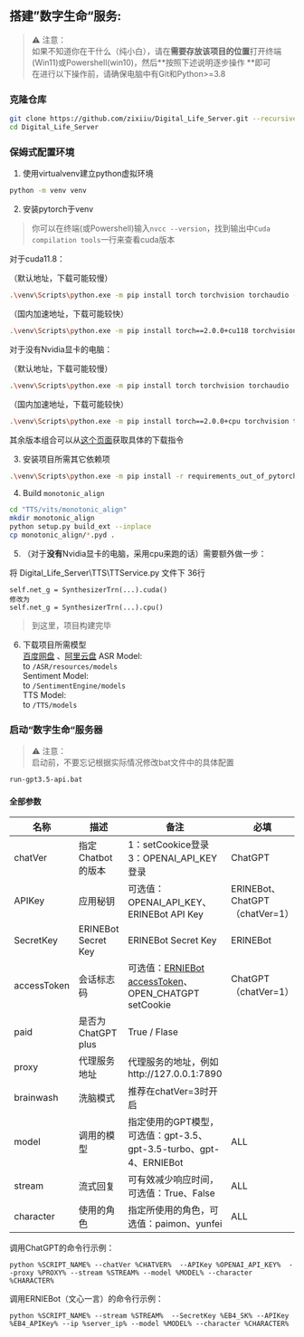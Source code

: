 ## 搭建”数字生命“服务:

> ⚠ 注意：  
> 如果不知道你在干什么（纯小白），请在**需要存放该项目的位置**打开终端(Win11)或Powershell(win10)，然后**按照下述说明逐步操作
**即可  
> 在进行以下操作前，请确保电脑中有Git和Python>=3.8

### 克隆仓库

```bash
git clone https://github.com/zixiiu/Digital_Life_Server.git --recursive
cd Digital_Life_Server
```

### 保姆式配置环境

1. 使用virtualvenv建立python虚拟环境

```bash
python -m venv venv
```

2. 安装pytorch于venv

> 你可以在终端(或Powershell)输入`nvcc --version`，找到输出中`Cuda compilation tools`一行来查看cuda版本

对于cuda11.8：

（默认地址，下载可能较慢）

```bash
.\venv\Scripts\python.exe -m pip install torch torchvision torchaudio --index-url https://download.pytorch.org/whl/cu118
```

（国内加速地址，下载可能较快）

```bash
.\venv\Scripts\python.exe -m pip install torch==2.0.0+cu118 torchvision torchaudio -f https://mirror.sjtu.edu.cn/pytorch-wheels/torch_stable.html
```

对于没有Nvidia显卡的电脑：

（默认地址，下载可能较慢）

```bash
.\venv\Scripts\python.exe -m pip install torch torchvision torchaudio
```

（国内加速地址，下载可能较快）

```bash
.\venv\Scripts\python.exe -m pip install torch==2.0.0+cpu torchvision torchaudio -f https://mirror.sjtu.edu.cn/pytorch-wheels/torch_stable.html

```

其余版本组合可以从[这个页面](https://pytorch.org/get-started/locally)获取具体的下载指令

3. 安装项目所需其它依赖项

 ```bash
.\venv\Scripts\python.exe -m pip install -r requirements_out_of_pytorch.txt -i https://pypi.tuna.tsinghua.edu.cn/simple
 ```

4. Build `monotonic_align`

```bash
cd "TTS/vits/monotonic_align"
mkdir monotonic_align
python setup.py build_ext --inplace
cp monotonic_align/*.pyd .
```

5. （对于**没有**Nvidia显卡的电脑，采用cpu来跑的话）需要额外做一步：

 将 Digital_Life_Server\TTS\TTService.py 文件下 36行

```
self.net_g = SynthesizerTrn(...).cuda()
修改为
self.net_g = SynthesizerTrn(...).cpu()
```

> 到这里，项目构建完毕

6. 下载项目所需模型  
   [百度网盘](https://pan.baidu.com/s/1BkUnSte6Zso16FYlUMGfww?pwd=lg17)  、[阿里云盘](https://www.aliyundrive.com/s/jFvgsJVtV6g)
   ASR Model:   
   to `/ASR/resources/models`  
   Sentiment Model:  
   to `/SentimentEngine/models`  
   TTS Model:  
   to `/TTS/models`

### 启动“数字生命“服务器

> ⚠ 注意：  
> 启动前，不要忘记根据实际情况修改bat文件中的具体配置

```bash
run-gpt3.5-api.bat
```

#### 全部参数

| 名称        | 描述                | 备注                                                         | 必填                           |
| ----------- | ------------------- | ------------------------------------------------------------ | ------------------------------ |
| chatVer     | 指定Chatbot的版本   | 1：setCookice登录<br />3：OPENAI_API_KEY登录                 | ChatGPT                        |
| APIKey      | 应用秘钥            | 可选值：OPENAI_API_KEY、ERINEBot API Key                     | ERINEBot、ChatGPT（chatVer=1） |
| SecretKey   | ERINEBot Secret Key | ERINEBot Secret Key                                          | ERINEBot                       |
| accessToken | 会话标志码          | 可选值：[ERNIEBot accessToken](https://cloud.baidu.com/doc/WENXINWORKSHOP/s/Ilkkrb0i5)、OPEN_CHATGPT setCookie | ChatGPT（chatVer=1）           |
| paid        | 是否为ChatGPT plus  | True / Flase                                                 |                                |
| proxy       | 代理服务地址        | 代理服务的地址，例如http://127.0.0.1:7890                    |                                |
| brainwash   | 洗脑模式            | 推荐在chatVer=3时开启                                        |                                |
| model       | 调用的模型          | 指定使用的GPT模型，可选值：gpt-3.5、gpt-3.5-turbo、gpt-4、ERNIEBot | ALL                            |
| stream      | 流式回复            | 可有效减少响应时间，可选值：True、False                      | ALL                            |
| character   | 使用的角色          | 指定所使用的角色，可选值：paimon、yunfei                     | ALL                            |

调用ChatGPT的命令行示例：

```
python %SCRIPT_NAME% --chatVer %CHATVER%  --APIKey %OPENAI_API_KEY%  --proxy %PROXY% --stream %STREAM% --model %MODEL% --character %CHARACTER%
```

调用ERNIEBot（文心一言）的命令行示例：

```
python %SCRIPT_NAME% --stream %STREAM%  --SecretKey %EB4_SK% --APIKey %EB4_APIKey% --ip %server_ip% --model %MODEL% --character %CHARACTER%
```

